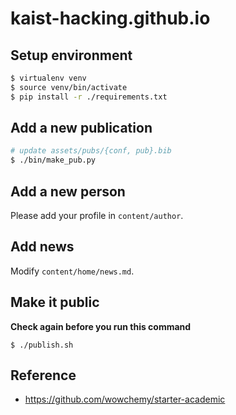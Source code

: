 # kaist-hacking.github.io

## Setup environment
```sh
$ virtualenv venv
$ source venv/bin/activate
$ pip install -r ./requirements.txt
```

## Add a new publication
```sh
# update assets/pubs/{conf, pub}.bib
$ ./bin/make_pub.py
```

## Add a new person
Please add your profile in `content/author`.

## Add news
Modify `content/home/news.md`.

## Make it public
**Check again before you run this command**
```
$ ./publish.sh
```

## Reference
- https://github.com/wowchemy/starter-academic


